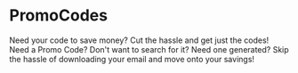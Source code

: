 # PromoCodes
Need your code to save money? Cut the hassle and get just the codes!
Need a Promo Code? Don't want to search for it? Need one generated? Skip the hassle of downloading your email and move onto your savings!
